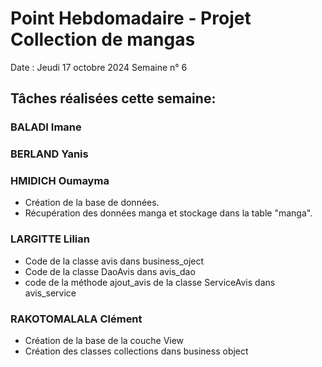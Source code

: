 # Point Hebdomadaire - Projet Collection de mangas

Date : Jeudi 17 octobre 2024
Semaine n° 6

## Tâches réalisées cette semaine:


### BALADI Imane


### BERLAND Yanis


### HMIDICH Oumayma
- Création de la base de données.
- Récupération des données manga et stockage dans la table "manga".

### LARGITTE Lilian
- Code de la classe avis dans business_oject
- Code de la classe DaoAvis dans avis_dao
- code de la méthode ajout_avis de la classe ServiceAvis dans avis_service

### RAKOTOMALALA Clément
- Création de la base de la couche View
- Création des classes collections dans business object
